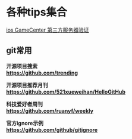 # 各种tips集合

[ios GameCenter 第三方服务器验证](https://github.com/btlyh/tips/blob/main/file/gameCenter%E7%AC%AC%E4%B8%89%E6%96%B9%E6%9C%8D%E5%8A%A1%E5%99%A8%E7%94%A8%E6%88%B7%E9%AA%8C%E8%AF%81.md)

## git常用
**开源项目搜索**    
**https://github.com/trending**  

**开源项目推荐月刊**    
**https://github.com/521xueweihan/HelloGitHub**  

**科技爱好者周刊**    
**https://github.com/ruanyf/weekly**  

**官方ignore示例**    
**https://github.com/github/gitignore**  
